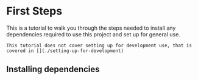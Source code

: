 # First Steps

This is a tutorial to walk you through the steps needed to install any
dependencies required to use this project and set up for general use.

```{note}
This tutorial does not cover setting up for development use, that is covered in [](./setting-up-for-development)
```

<!-- Fill this out -->

## Installing dependencies

<!-- Fill this out -->

